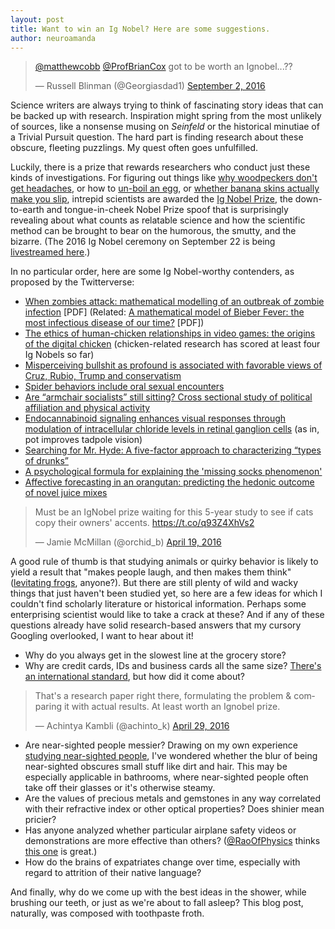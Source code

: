```yaml
---
layout: post
title: Want to win an Ig Nobel? Here are some suggestions.
author: neuroamanda
---
```


<blockquote class="twitter-tweet" data-lang="en"><p lang="en" dir="ltr"><a href="https://twitter.com/matthewcobb">@matthewcobb</a> <a href="https://twitter.com/ProfBrianCox">@ProfBrianCox</a> got to be worth an Ignobel...??</p>&mdash; Russell Blinman (@Georgiasdad1) <a href="https://twitter.com/Georgiasdad1/status/771659917308547072">September 2, 2016</a></blockquote>
<script async src="//platform.twitter.com/widgets.js" charset="utf-8"></script>

Science writers are always trying to think of fascinating story ideas that can be backed up with research.
Inspiration might spring from the most unlikely of sources, like a nonsense musing on _Seinfeld_ or the historical minutiae of a Trivial Pursuit question.
The hard part is finding research about these obscure, fleeting puzzlings.
My quest often goes unfulfilled.

Luckily, there is a prize that rewards researchers who conduct just these kinds of investigations.
For figuring out things like [why woodpeckers don't get headaches](http://www.ucdmc.ucdavis.edu/welcome/features/20061011_ig_nobel_schwab/index.html), or how to [un-boil an egg](https://dx.doi.org/10.1002%2Fcbic.201402427), or [whether banana skins actually make you slip](https://dx.doi.org/10.2474%2Ftrol.7.147), intrepid scientists are awarded the [Ig Nobel Prize](http://www.improbable.com/ig/), the down-to-earth and tongue-in-cheek Nobel Prize spoof that is surprisingly revealing about what counts as relatable science and how the scientific method can be brought to bear on the humorous, the smutty, and the bizarre.
(The 2016 Ig Nobel ceremony on September 22 is being [livestreamed here](http://www.improbable.com/ig/2016/).)

In no particular order, here are some Ig Nobel-worthy contenders, as proposed by the Twitterverse:
* [When zombies attack: mathematical modelling of an outbreak of zombie infection](https://www.math.upenn.edu/~ted/203S10/Projects/Zombies/Zombies.pdf) [PDF] (Related: [A mathematical model of Bieber Fever: the most infectious disease of our time?](http://mysite.science.uottawa.ca/rsmith43/BieberFever.pdf) [PDF])
* [The ethics of human-chicken relationships in video games: the origins of the digital chicken](http://dl.acm.org/citation.cfm?id=2874254) (chicken-related research has scored at least four Ig Nobels so far)
* [Misperceiving bullshit as profound is associated with favorable views of Cruz, Rubio, Trump and conservatism](http://journals.plos.org/plosone/article?id=10.1371%2Fjournal.pone.0153419)
* [Spider behaviors include oral sexual encounters](http://www.nature.com/articles/srep25128)
* [Are “armchair socialists” still sitting? Cross sectional study of political affiliation and physical activity](http://www.bmj.com/content/349/bmj.g7073)
* [Endocannabinoid signaling enhances visual responses through modulation of intracellular chloride levels in retinal ganglion cells](https://elifesciences.org/content/5/e15932) (as in, pot improves tadpole vision)
* [Searching for Mr. Hyde: A five-factor approach to characterizing “types of drunks”](http://www.tandfonline.com/doi/full/10.3109/16066359.2015.1029920)
* [A psychological formula for explaining the 'missing socks phenomenon'](http://mentalfloss.com/article/83809/can-washing-machines-really-eat-socks)
* [Affective forecasting in an orangutan: predicting the hedonic outcome of novel juice mixes](http://www.ncbi.nlm.nih.gov/pubmed/27515937)


<blockquote class="twitter-tweet" data-cards="hidden" data-lang="en"><p lang="en" dir="ltr">Must be an IgNobel prize waiting for this 5-year study to see if cats copy their owners&#39; accents.  <a href="https://t.co/q93Z4XhVs2">https://t.co/q93Z4XhVs2</a></p>&mdash; Jamie McMillan (@orchid_b) <a href="https://twitter.com/orchid_b/status/722377493223747584">April 19, 2016</a></blockquote>
<script async src="//platform.twitter.com/widgets.js" charset="utf-8"></script>

A good rule of thumb is that studying animals or quirky behavior is likely to yield a result that "makes people laugh, and then makes them think" ([levitating frogs](http://www.ru.nl/hfml/research/levitation/diamagnetic/), anyone?).
But there are still plenty of wild and wacky things that just haven't been studied yet, so here are a few ideas for which I couldn't find scholarly literature or historical information.
Perhaps some enterprising scientist would like to take a crack at these?
And if any of these questions already have solid research-based answers that my cursory Googling overlooked, I want to hear about it!

* Why do you always get in the slowest line at the grocery store?
* Why are credit cards, IDs and business cards all the same size? [There's an international standard](https://en.wikipedia.org/wiki/ISO/IEC_7810), but how did it come about?

<blockquote class="twitter-tweet" data-lang="en"><p lang="en" dir="ltr">That&#39;s a research paper right there, formulating the problem &amp; comparing it with actual results. At least worth an Ignobel prize.</p>&mdash; Achintya Kambli (@achinto_k) <a href="https://twitter.com/achinto_k/status/726070905705623552">April 29, 2016</a></blockquote>
<script async src="//platform.twitter.com/widgets.js" charset="utf-8"></script>

* Are near-sighted people messier? Drawing on my own experience [studying near-sighted people](http://escholarship.org/uc/item/1bj5m20w), I've wondered whether the blur of being near-sighted obscures small stuff like dirt and hair. This may be especially applicable in bathrooms, where near-sighted people often take off their glasses or it's otherwise steamy.
* Are the values of precious metals and gemstones in any way correlated with their refractive index or other optical properties?
Does shinier mean pricier?
* Has anyone analyzed whether particular airplane safety videos or demonstrations are more effective than others? ([@RaoOfPhysics](https://twitter.com/RaoOfPhysics) thinks [this one](https://www.youtube.com/watch?v=3ZzX8oFonuA) is great.)
* How do the brains of expatriates change over time, especially with regard to attrition of their native language?

And finally, why do we come up with the best ideas in the shower, while brushing our teeth, or just as we're about to fall asleep? This blog post, naturally, was composed with toothpaste froth.
